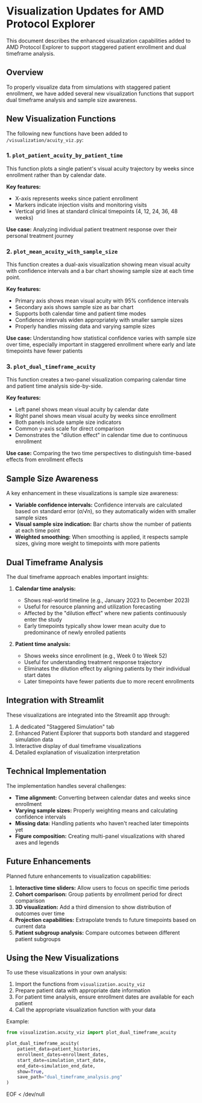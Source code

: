 # Visualization Updates for AMD Protocol Explorer

This document describes the enhanced visualization capabilities added to AMD Protocol Explorer to support staggered patient enrollment and dual timeframe analysis.

## Overview

To properly visualize data from simulations with staggered patient enrollment, we have added several new visualization functions that support dual timeframe analysis and sample size awareness.

## New Visualization Functions

The following new functions have been added to `/visualization/acuity_viz.py`:

### 1. `plot_patient_acuity_by_patient_time`

This function plots a single patient's visual acuity trajectory by weeks since enrollment rather than by calendar date.

**Key features:**
- X-axis represents weeks since patient enrollment
- Markers indicate injection visits and monitoring visits
- Vertical grid lines at standard clinical timepoints (4, 12, 24, 36, 48 weeks)

**Use case:** Analyzing individual patient treatment response over their personal treatment journey

### 2. `plot_mean_acuity_with_sample_size`

This function creates a dual-axis visualization showing mean visual acuity with confidence intervals and a bar chart showing sample size at each time point.

**Key features:**
- Primary axis shows mean visual acuity with 95% confidence intervals
- Secondary axis shows sample size as bar chart
- Supports both calendar time and patient time modes
- Confidence intervals widen appropriately with smaller sample sizes
- Properly handles missing data and varying sample sizes

**Use case:** Understanding how statistical confidence varies with sample size over time, especially important in staggered enrollment where early and late timepoints have fewer patients

### 3. `plot_dual_timeframe_acuity`

This function creates a two-panel visualization comparing calendar time and patient time analysis side-by-side.

**Key features:**
- Left panel shows mean visual acuity by calendar date
- Right panel shows mean visual acuity by weeks since enrollment
- Both panels include sample size indicators
- Common y-axis scale for direct comparison
- Demonstrates the "dilution effect" in calendar time due to continuous enrollment

**Use case:** Comparing the two time perspectives to distinguish time-based effects from enrollment effects

## Sample Size Awareness

A key enhancement in these visualizations is sample size awareness:

- **Variable confidence intervals:** Confidence intervals are calculated based on standard error (σ/√n), so they automatically widen with smaller sample sizes
- **Visual sample size indication:** Bar charts show the number of patients at each time point
- **Weighted smoothing:** When smoothing is applied, it respects sample sizes, giving more weight to timepoints with more patients

## Dual Timeframe Analysis

The dual timeframe approach enables important insights:

1. **Calendar time analysis:**
   - Shows real-world timeline (e.g., January 2023 to December 2023)
   - Useful for resource planning and utilization forecasting
   - Affected by the "dilution effect" where new patients continuously enter the study
   - Early timepoints typically show lower mean acuity due to predominance of newly enrolled patients

2. **Patient time analysis:**
   - Shows weeks since enrollment (e.g., Week 0 to Week 52)
   - Useful for understanding treatment response trajectory
   - Eliminates the dilution effect by aligning patients by their individual start dates
   - Later timepoints have fewer patients due to more recent enrollments

## Integration with Streamlit

These visualizations are integrated into the Streamlit app through:

1. A dedicated "Staggered Simulation" tab
2. Enhanced Patient Explorer that supports both standard and staggered simulation data
3. Interactive display of dual timeframe visualizations
4. Detailed explanation of visualization interpretation

## Technical Implementation

The implementation handles several challenges:

- **Time alignment:** Converting between calendar dates and weeks since enrollment
- **Varying sample sizes:** Properly weighting means and calculating confidence intervals
- **Missing data:** Handling patients who haven't reached later timepoints yet
- **Figure composition:** Creating multi-panel visualizations with shared axes and legends

## Future Enhancements

Planned future enhancements to visualization capabilities:

1. **Interactive time sliders:** Allow users to focus on specific time periods
2. **Cohort comparison:** Group patients by enrollment period for direct comparison
3. **3D visualization:** Add a third dimension to show distribution of outcomes over time
4. **Projection capabilities:** Extrapolate trends to future timepoints based on current data
5. **Patient subgroup analysis:** Compare outcomes between different patient subgroups

## Using the New Visualizations

To use these visualizations in your own analysis:

1. Import the functions from `visualization.acuity_viz`
2. Prepare patient data with appropriate date information
3. For patient time analysis, ensure enrollment dates are available for each patient
4. Call the appropriate visualization function with your data

Example:
```python
from visualization.acuity_viz import plot_dual_timeframe_acuity

plot_dual_timeframe_acuity(
    patient_data=patient_histories,
    enrollment_dates=enrollment_dates,
    start_date=simulation_start_date,
    end_date=simulation_end_date,
    show=True,
    save_path="dual_timeframe_analysis.png"
)
```
EOF < /dev/null
